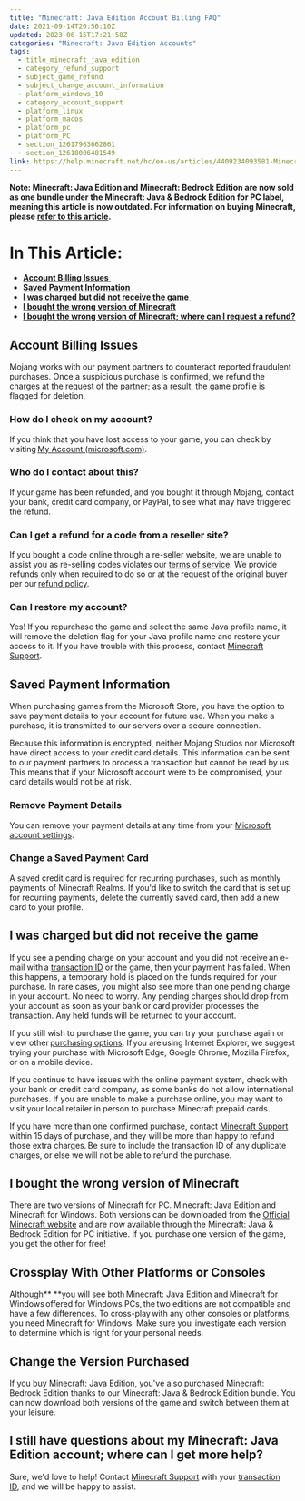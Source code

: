 ```yaml
---
title: "Minecraft: Java Edition Account Billing FAQ"
date: 2021-09-14T20:56:10Z
updated: 2023-06-15T17:21:58Z
categories: "Minecraft: Java Edition Accounts"
tags:
  - title_minecraft_java_edition
  - category_refund_support
  - subject_game_refund
  - subject_change_account_information
  - platform_windows_10
  - category_account_support
  - platform_linux
  - platform_macos
  - platform_pc
  - platform_PC
  - section_12617963662861
  - section_12618006481549
link: https://help.minecraft.net/hc/en-us/articles/4409234093581-Minecraft-Java-Edition-Account-Billing-FAQ
---
```


**Note: Minecraft: Java Edition and Minecraft: Bedrock Edition are now sold as one bundle under the Minecraft: Java & Bedrock Edition for PC label, meaning this article is now outdated. For information on buying Minecraft, please [refer to this article](../Minecraft-Bedrock-Edition-Technical/Minecraft-Java-Bedrock-Edition-for-PC-FAQ.md).**

# In This Article: 

- [**Account Billing Issues** ](#account-billing-issues)
- [**Saved Payment Information** ](#savedpaymentinformation)
- [**I was charged but did not receive the game** ](#iwas-charged-but-did-not-receive-the-game)
- [**I bought the wrong version of Minecraft**](#h_01FFK29H3SCWA7VEQXV1DKQD05) 
- [**I bought the wrong version of Minecraft; where can I request a refund?**](#h_01FFK29H3SCWA7VEQXV1DKQD05)

## Account Billing Issues 

Mojang works with our payment partners to counteract reported fraudulent purchases. Once a suspicious purchase is confirmed, we refund the charges at the request of the partner; as a result, the game profile is flagged for deletion. 

### How do I check on my account?  

If you think that you have lost access to your game, you can check by visiting [My Account (microsoft.com)](https://myaccount.microsoft.com/).

### Who do I contact about this?  

If your game has been refunded, and you bought it through Mojang, contact your bank, credit card company, or PayPal, to see what may have triggered the refund. 

### Can I get a refund for a code from a reseller site? 

If you bought a code online through a re-seller website, we are unable to assist you as re-selling codes violates our [terms of service](https://account.mojang.com/documents/minecraft_eula). We provide refunds only when required to do so or at the request of the original buyer per our [refund policy](../General-Billing/Mojang-Studios-Refund-Policy.md). 

### Can I restore my account?  

Yes! If you repurchase the game and select the same Java profile name, it will remove the deletion flag for your Java profile name and restore your access to it. If you have trouble with this process, contact [Minecraft Support](https://aka.ms/Minecraft-Support).  

## Saved Payment Information 

When purchasing games from the Microsoft Store, you have the option to save payment details to your account for future use. When you make a purchase, it is transmitted to our servers over a secure connection.

Because this information is encrypted, neither Mojang Studios nor Microsoft have direct access to your credit card details. This information can be sent to our payment partners to process a transaction but cannot be read by us. This means that if your Microsoft account were to be compromised, your card details would not be at risk.

### Remove Payment Details 

You can remove your payment details at any time from your [Microsoft account settings](https://myaccount.microsoft.com/).

### Change a Saved Payment Card 

A saved credit card is required for recurring purchases, such as monthly payments of Minecraft Realms. If you'd like to switch the card that is set up for recurring payments, delete the currently saved card, then add a new card to your profile.

## I was charged but did not receive the game 

If you see a pending charge on your account and you did not receive an e-mail with a [transaction ID](../General-Billing/What-is-a-Transaction-ID.md) or the game, then your payment has failed. When this happens, a temporary hold is placed on the funds required for your purchase. In rare cases, you might also see more than one pending charge in your account. No need to worry. Any pending charges should drop from your account as soon as your bank or card provider processes the transaction. Any held funds will be returned to your account.  

If you still wish to purchase the game, you can try your purchase again or view other [purchasing options](http://www.minecraft.net/store). If you are using Internet Explorer, we suggest trying your purchase with Microsoft Edge, Google Chrome, Mozilla Firefox, or on a mobile device.  

If you continue to have issues with the online payment system, check with your bank or credit card company, as some banks do not allow international purchases. If you are unable to make a purchase online, you may want to visit your local retailer in person to purchase Minecraft prepaid cards.  

If you have more than one confirmed purchase, contact [Minecraft Support](https://aka.ms/Minecraft-Support) within 15 days of purchase, and they will be more than happy to refund those extra charges. Be sure to include the transaction ID of any duplicate charges, or else we will not be able to refund the purchase.  

## I bought the wrong version of Minecraft 

There are two versions of Minecraft for PC. Minecraft: Java Edition and Minecraft for Windows. Both versions can be downloaded from the [Official Minecraft website](https://www.minecraft.net/en-us) and are now available through the Minecraft: Java & Bedrock Edition for PC initiative. If you purchase one version of the game, you get the other for free! 

## Crossplay With Other Platforms or Consoles 

Although** **you will see both Minecraft: Java Edition and Minecraft for Windows offered for Windows PCs, the two editions are not compatible and have a few differences. To cross-play with any other consoles or platforms, you need Minecraft for Windows. Make sure you  investigate each version to determine which is right for your personal needs.  

## Change the Version Purchased 

If you buy Minecraft: Java Edition, you've also purchased Minecraft: Bedrock Edition thanks to our Minecraft: Java & Bedrock Edition bundle. You can now download both versions of the game and switch between them at your leisure. 

## I still have questions about my Minecraft: Java Edition account; where can I get more help? 

Sure, we'd love to help! Contact [Minecraft Support](https://aka.ms/Minecraft-Support) with your [transaction ID](../General-Billing/What-is-a-Transaction-ID.md), and we will be happy to assist.
